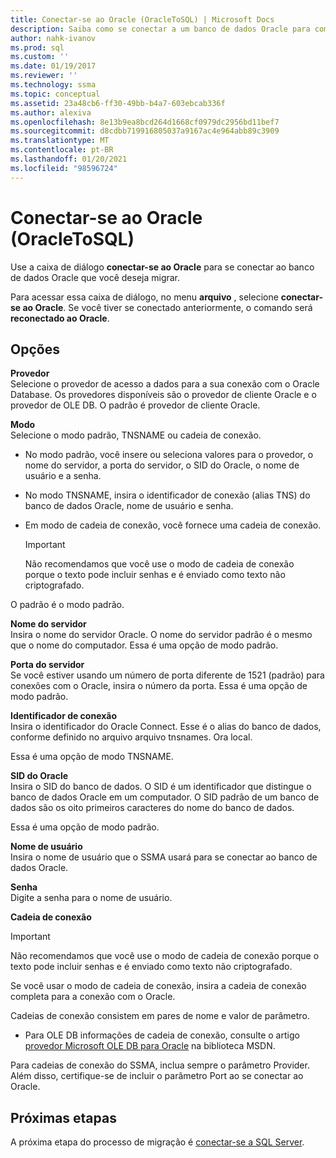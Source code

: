 ```yaml
---
title: Conectar-se ao Oracle (OracleToSQL) | Microsoft Docs
description: Saiba como se conectar a um banco de dados Oracle para começar a migração usando o SSMA para Oracle. Use a caixa de diálogo conectar ao Oracle.
author: nahk-ivanov
ms.prod: sql
ms.custom: ''
ms.date: 01/19/2017
ms.reviewer: ''
ms.technology: ssma
ms.topic: conceptual
ms.assetid: 23a48cb6-ff30-49bb-b4a7-603ebcab336f
ms.author: alexiva
ms.openlocfilehash: 8e13b9ea8bcd264d1668cf0979dc2956bd11bef7
ms.sourcegitcommit: d8cdbb719916805037a9167ac4e964abb89c3909
ms.translationtype: MT
ms.contentlocale: pt-BR
ms.lasthandoff: 01/20/2021
ms.locfileid: "98596724"
---
```

# <a name="connect-to-oracle-oracletosql"></a>Conectar-se ao Oracle (OracleToSQL)

Use a caixa de diálogo **conectar-se ao Oracle** para se conectar ao banco de dados Oracle que você deseja migrar.

Para acessar essa caixa de diálogo, no menu **arquivo** , selecione **conectar-se ao Oracle**. Se você tiver se conectado anteriormente, o comando será **reconectado ao Oracle**.

## <a name="options"></a>Opções

**Provedor**  
Selecione o provedor de acesso a dados para a sua conexão com o Oracle Database. Os provedores disponíveis são o provedor de cliente Oracle e o provedor de OLE DB. O padrão é provedor de cliente Oracle.

**Modo**  
Selecione o modo padrão, TNSNAME ou cadeia de conexão.

- No modo padrão, você insere ou seleciona valores para o provedor, o nome do servidor, a porta do servidor, o SID do Oracle, o nome de usuário e a senha.
- No modo TNSNAME, insira o identificador de conexão (alias TNS) do banco de dados Oracle, nome de usuário e senha.
- Em modo de cadeia de conexão, você fornece uma cadeia de conexão.

  > [!IMPORTANT]
  > Não recomendamos que você use o modo de cadeia de conexão porque o texto pode incluir senhas e é enviado como texto não criptografado.

O padrão é o modo padrão.

**Nome do servidor**  
Insira o nome do servidor Oracle. O nome do servidor padrão é o mesmo que o nome do computador. Essa é uma opção de modo padrão.

**Porta do servidor**  
Se você estiver usando um número de porta diferente de 1521 (padrão) para conexões com o Oracle, insira o número da porta. Essa é uma opção de modo padrão.

**Identificador de conexão**  
Insira o identificador do Oracle Connect. Esse é o alias do banco de dados, conforme definido no arquivo arquivo tnsnames. Ora local.

Essa é uma opção de modo TNSNAME.

**SID do Oracle**  
Insira o SID do banco de dados. O SID é um identificador que distingue o banco de dados Oracle em um computador. O SID padrão de um banco de dados são os oito primeiros caracteres do nome do banco de dados.

Essa é uma opção de modo padrão.

**Nome de usuário**  
Insira o nome de usuário que o SSMA usará para se conectar ao banco de dados Oracle.

**Senha**  
Digite a senha para o nome de usuário.

**Cadeia de conexão**  
> [!IMPORTANT]
> Não recomendamos que você use o modo de cadeia de conexão porque o texto pode incluir senhas e é enviado como texto não criptografado.

Se você usar o modo de cadeia de conexão, insira a cadeia de conexão completa para a conexão com o Oracle.

Cadeias de conexão consistem em pares de nome e valor de parâmetro.

- Para OLE DB informações de cadeia de conexão, consulte o artigo [provedor Microsoft OLE DB para Oracle](../../ado/guide/appendixes/microsoft-ole-db-provider-for-oracle.md) na biblioteca MSDN.

Para cadeias de conexão do SSMA, inclua sempre o parâmetro Provider. Além disso, certifique-se de incluir o parâmetro Port ao se conectar ao Oracle.

## <a name="next-steps"></a>Próximas etapas

A próxima etapa do processo de migração é [conectar-se a SQL Server](connect-to-sql-server-oracletosql.md).
